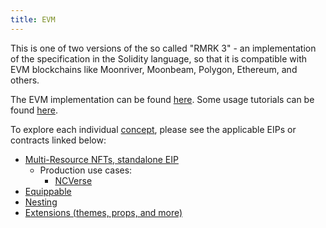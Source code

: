 ```yaml
---
title: EVM
---
```


This is one of two versions of the so called "RMRK 3" - an implementation of the specification in the Solidity language, so that it is compatible with EVM blockchains like Moonriver, Moonbeam, Polygon, Ethereum, and others.

The EVM implementation can be found [here](https://github.com/rmrk-team/evm/tree/dev/contracts/RMRK). Some usage tutorials can be found [here](https://github.com/rmrk-team/evm-sample-contracts).

To explore each individual [concept](/concepts), please see the applicable EIPs or contracts linked below:

- [Multi-Resource NFTs, standalone EIP](https://github.com/rmrk-team/MultiResourceEIP)
  - Production use cases:
    - [NCVerse](https://neoncrisis.io/my-collection/ncverse)
- [Equippable](https://github.com/rmrk-team/evm/tree/dev/contracts/RMRK/equippable)
- [Nesting](https://github.com/rmrk-team/evm/tree/dev/contracts/RMRK/nesting)
- [Extensions (themes, props, and more)](https://github.com/rmrk-team/evm/tree/dev/contracts/RMRK/extension)
